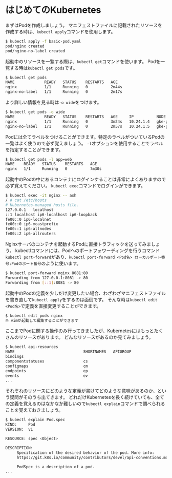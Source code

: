 # はじめてのKubernetes

まずはPodを作成しましょう。
マニフェストファイルに記載されたリソースを作成する時は、`kubectl apply`コマンドを使用します。

```sh
$ kubectl apply -f basic-pod.yaml
pod/nginx created
pod/nginx-no-label created
```

起動中のリソースを一覧する際は、`kubectl get`コマンドを使います。
Podを一覧する時は`kubectl get pods`です。

```sh
$ kubectl get pods
NAME             READY   STATUS    RESTARTS   AGE
nginx            1/1     Running   0          2m44s
nginx-no-label   1/1     Running   0          2m17s
```

より詳しい情報を見る時は`-o wide`をつけます。

```sh
$ kubectl get pods -o wide
NAME             READY   STATUS    RESTARTS   AGE     IP          NODE                                         NOMINATED NODE
nginx            1/1     Running   0          3m24s   10.24.1.4   gke-gke-cluster-default-pool-fce83ce4-m9ng   <none>
nginx-no-label   1/1     Running   0          2m57s   10.24.1.5   gke-gke-cluster-default-pool-fce83ce4-m9ng   <none>
```

Podには全てラベルをつけることができます。特定のラベルがついているPodの一覧はよく使うので必ず覚えましょう。
`-l`オプションを使用することでラベルを指定することができます。

```sh
$ kubectl get pods -l app=web
NAME    READY   STATUS    RESTARTS   AGE
nginx   1/1     Running   0          7m30s
```

起動中のPodの中にあるコンテナにログインすることは非常によくありますので必ず覚えてください。
`kubectl exec`コマンドでログインができます。

```sh
$ kubectl exec -it nginx -- ash
/ # cat /etc/hosts
# Kubernetes-managed hosts file.
127.0.0.1	localhost
::1	localhost ip6-localhost ip6-loopback
fe00::0	ip6-localnet
fe00::0	ip6-mcastprefix
fe00::1	ip6-allnodes
fe00::2	ip6-allrouters
```

Nginxサーバのコンテナを起動するPodに直接トラフィックを送ってみましょう。
kubectlコマンドには、Podへのポートフォワーディングを行うコマンド`kubectl port-forward`があり、`kubectl port-forward <Pod名> ローカルポート番号:Podのポート番号`のように使います。

```sh
$ kubectl port-forward nginx 8081:80
Forwarding from 127.0.0.1:8081 -> 80
Forwarding from [::1]:8081 -> 80
```

起動中のPodの定義を少しだけ変更したい場合、わざわざマニフェストファイルを書き直して`kubectl apply`をするのは面倒です。
そんな時は`kubectl edit <Pod名>`で定義を直接変更することができます。

```sh
$ kubectl edit pods nginx
※ vimが起動して編集することができます
```

ここまでPodに関する操作のみ行ってきましたが、Kubernetesにはもっとたくさんのリソースがあります。
どんなリソースがあるのか見てみましょう。

```sh
$ kubectl api-resources
NAME                              SHORTNAMES   APIGROUP                       NAMESPACED   KIND
bindings                                                                      true         Binding
componentstatuses                 cs                                          false        ComponentStatus
configmaps                        cm                                          true         ConfigMap
endpoints                         ep                                          true         Endpoints
events                            ev                                          true         Event
...
```

それぞれのリソースにどのような定義が書けてどのような意味があるのか、という疑問がそのうち出てきます。
どれだけKubernetesを長く続けていても、全ての定義を覚えるのはなかなか難しいので`kubectl explain`コマンドで調べられることを覚えておきましょう。

```sh
$ kubectl explain Pod.spec
KIND:     Pod
VERSION:  v1

RESOURCE: spec <Object>

DESCRIPTION:
     Specification of the desired behavior of the pod. More info:
     https://git.k8s.io/community/contributors/devel/api-conventions.md#spec-and-status

     PodSpec is a description of a pod.
...
```
